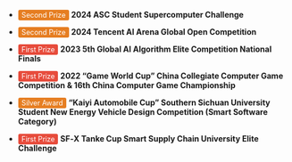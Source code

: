 - <span style="background:#e67e22;color:white;border-radius:3px;padding:2px 6px;font-size:0.9em">Second Prize</span> **2024 ASC Student Supercomputer Challenge**  

- <span style="background:#e67e22;color:white;border-radius:3px;padding:2px 6px;font-size:0.9em">Second Prize</span> **2024 Tencent AI Arena Global Open Competition**  

- <span style="background:#e74c3c;color:white;border-radius:3px;padding:2px 6px;font-size:0.9em">First Prize</span> **2023 5th Global AI Algorithm Elite Competition National Finals**  

- <span style="background:#e74c3c;color:white;border-radius:3px;padding:2px 6px;font-size:0.9em">First Prize</span> **2022 “Game World Cup” China Collegiate Computer Game Competition & 16th China Computer Game Championship**  

- <span style="background:#e67e22;color:white;border-radius:3px;padding:2px 6px;font-size:0.9em">Silver Award</span> **“Kaiyi Automobile Cup” Southern Sichuan University Student New Energy Vehicle Design Competition (Smart Software Category)**  

- <span style="background:#e74c3c;color:white;border-radius:3px;padding:2px 6px;font-size:0.9em">First Prize</span> **SF‑X Tanke Cup Smart Supply Chain University Elite Challenge**  


